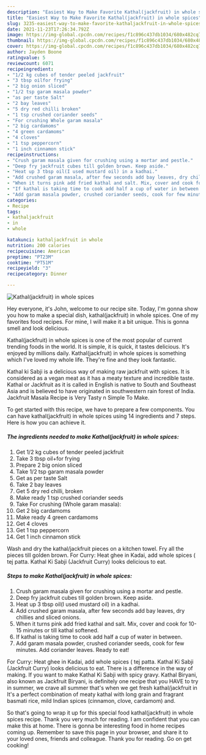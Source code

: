 ```yaml
---
description: "Easiest Way to Make Favorite Kathal(jackfruit) in whole spices"
title: "Easiest Way to Make Favorite Kathal(jackfruit) in whole spices"
slug: 3235-easiest-way-to-make-favorite-kathaljackfruit-in-whole-spices
date: 2021-11-23T17:26:34.792Z
image: https://img-global.cpcdn.com/recipes/f1c896c437db1034/680x482cq70/kathaljackfruit-in-whole-spices-recipe-main-photo.jpg
thumbnail: https://img-global.cpcdn.com/recipes/f1c896c437db1034/680x482cq70/kathaljackfruit-in-whole-spices-recipe-main-photo.jpg
cover: https://img-global.cpcdn.com/recipes/f1c896c437db1034/680x482cq70/kathaljackfruit-in-whole-spices-recipe-main-photo.jpg
author: Jayden Boone
ratingvalue: 5
reviewcount: 6071
recipeingredient:
- "1/2 kg cubes of tender peeled jackfruit"
- "3 tbsp oilfor frying"
- "2 big onion sliced"
- "1/2 tsp garam masala powder"
- "as per taste Salt"
- "2 bay leaves"
- "5 dry red chilli broken"
- "1 tsp crushed coriander seeds"
- "For crushing Whole garam masala"
- "2 big cardamoms"
- "4 green cardamoms"
- "4 cloves"
- "1 tsp peppercorn"
- "1 inch cinnamon stick"
recipeinstructions:
- "Crush garam masala given for crushing using a mortar and pestle."
- "Deep fry jackfruit cubes till golden brown. Keep aside."
- "Heat up 3 tbsp oil(I used mustard oil) in a kadhai."
- "Add crushed garam masala, after few seconds add bay leaves, dry chillies and sliced onions."
- "When it turns pink add fried kathal and salt. Mix, cover and cook for 10-15 minutes or till kathal softened."
- "If kathal is taking time to cook add half a cup of water in between."
- "Add garam masala powder, crushed coriander seeds, cook for few minutes. Add coriander leaves. Ready to eat!"
categories:
- Recipe
tags:
- kathaljackfruit
- in
- whole

katakunci: kathaljackfruit in whole 
nutrition: 200 calories
recipecuisine: American
preptime: "PT23M"
cooktime: "PT51M"
recipeyield: "3"
recipecategory: Dinner

---
```



![Kathal(jackfruit) in whole spices](https://img-global.cpcdn.com/recipes/f1c896c437db1034/680x482cq70/kathaljackfruit-in-whole-spices-recipe-main-photo.jpg)

Hey everyone, it's John, welcome to our recipe site. Today, I'm gonna show you how to make a special dish, kathal(jackfruit) in whole spices. One of my favorites food recipes. For mine, I will make it a bit unique. This is gonna smell and look delicious.

Kathal(jackfruit) in whole spices is one of the most popular of current trending foods in the world. It is simple, it is quick, it tastes delicious. It's enjoyed by millions daily. Kathal(jackfruit) in whole spices is something which I've loved my whole life. They're fine and they look fantastic.

Kathal ki Sabji is a delicious way of making raw jackfruit with spices. It is considered as a vegan meat as it has a meaty texture and incredible taste. Kathal or Jackfruit as it is called in English is native to South and Southeast Asia and is believed to have originated in southwestern rain forest of India. Jackfruit Masala Recipe is Very Tasty n Simple To Make.


To get started with this recipe, we have to prepare a few components. You can have kathal(jackfruit) in whole spices using 14 ingredients and 7 steps. Here is how you can achieve it.

<!--inarticleads1-->

##### The ingredients needed to make Kathal(jackfruit) in whole spices:

1. Get 1/2 kg cubes of tender peeled jackfruit
1. Take 3 tbsp oil+for frying
1. Prepare 2 big onion sliced
1. Take 1/2 tsp garam masala powder
1. Get as per taste Salt
1. Take 2 bay leaves
1. Get 5 dry red chilli, broken
1. Make ready 1 tsp crushed coriander seeds
1. Take For crushing (Whole garam masala):
1. Get 2 big cardamoms
1. Make ready 4 green cardamoms
1. Get 4 cloves
1. Get 1 tsp peppercorn
1. Get 1 inch cinnamon stick


Wash and dry the kathal/jackfruit pieces on a kitchen towel. Fry all the pieces till golden brown. For Curry: Heat ghee in Kadai, add whole spices ( tej patta. Kathal Ki Sabji (Jackfruit Curry) looks delicious to eat. 

<!--inarticleads2-->

##### Steps to make Kathal(jackfruit) in whole spices:

1. Crush garam masala given for crushing using a mortar and pestle.
1. Deep fry jackfruit cubes till golden brown. Keep aside.
1. Heat up 3 tbsp oil(I used mustard oil) in a kadhai.
1. Add crushed garam masala, after few seconds add bay leaves, dry chillies and sliced onions.
1. When it turns pink add fried kathal and salt. Mix, cover and cook for 10-15 minutes or till kathal softened.
1. If kathal is taking time to cook add half a cup of water in between.
1. Add garam masala powder, crushed coriander seeds, cook for few minutes. Add coriander leaves. Ready to eat!


For Curry: Heat ghee in Kadai, add whole spices ( tej patta. Kathal Ki Sabji (Jackfruit Curry) looks delicious to eat. There is a difference in the way of making. If you want to make Kathal Ki Sabji with spicy gravy. Kathal Biryani, also known as Jackfruit Biryani, is definitely one recipe that you HAVE to try in summer, we crave all summer that&#39;s when we get fresh kathal/jackfruit in It&#39;s a perfect combination of meaty kathal with long grain and fragrant basmati rice, mild Indian spices (cinnamon, clove, cardamom) and. 

So that's going to wrap it up for this special food kathal(jackfruit) in whole spices recipe. Thank you very much for reading. I am confident that you can make this at home. There is gonna be interesting food in home recipes coming up. Remember to save this page in your browser, and share it to your loved ones, friends and colleague. Thank you for reading. Go on get cooking!
